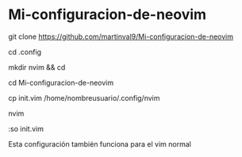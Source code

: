 # Mi-configuracion-de-neovim

git clone https://github.com/martinval9/Mi-configuracion-de-neovim

cd .config

mkdir nvim && cd

cd Mi-configuracion-de-neovim

cp init.vim /home/nombreusuario/.config/nvim

nvim

:so init.vim

Esta configuración también funciona para el vim normal

